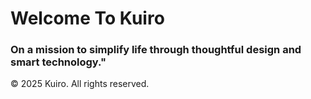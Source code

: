 # Welcome To Kuiro

### On a mission to simplify life through thoughtful design and smart technology."

© 2025 Kuiro. All rights reserved.
